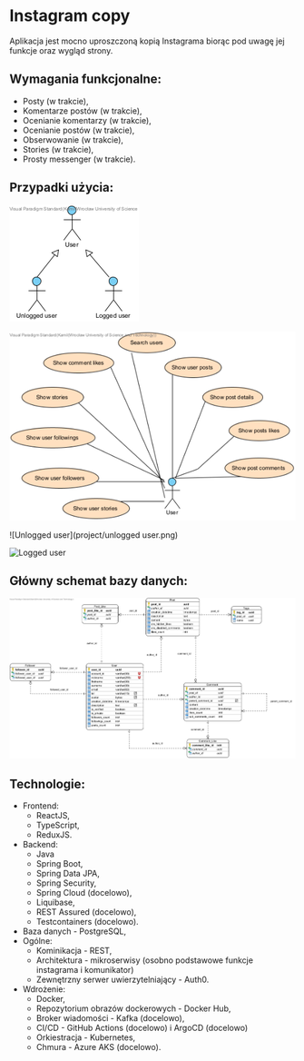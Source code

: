 # Instagram copy 
Aplikacja jest mocno uproszczoną kopią Instagrama biorąc pod uwagę jej funkcje oraz wygląd strony.       

## Wymagania funkcjonalne:
* Posty (w trakcie),
* Komentarze postów (w trakcie),
* Ocenianie komentarzy (w trakcie),
* Ocenianie postów (w trakcie),
* Obserwowanie (w trakcie),
* Stories (w trakcie),
* Prosty messenger (w trakcie).

## Przypadki użycia:
![Dziedziczenie aktorów](project/inheritance.png)

![Użytkownik](project/user.png)

![Unlogged user](project/unlogged user.png)

![Logged user](project/logged.png)

## Główny schemat bazy danych:
![Główny schemat bazy danych](project/instagram.png)

## Technologie:
* Frontend:
    * ReactJS,
    * TypeScript,
    * ReduxJS.
* Backend:
    * Java
    * Spring Boot,
    * Spring Data JPA,
    * Spring Security,
	* Spring Cloud (docelowo),
	* Liquibase,
	* REST Assured (docelowo),
	* Testcontainers (docelowo).
 * Baza danych - PostgreSQL,
 * Ogólne:
    * Kominikacja - REST,
	* Architektura - mikroserwisy (osobno podstawowe funkcje instagrama i komunikator)
    * Zewnętrzny serwer uwierzytelniający - Auth0.
 * Wdrożenie:
    * Docker,
    * Repozytorium obrazów dockerowych - Docker Hub,
	* Broker wiadomości - Kafka (docelowo),
	* CI/CD - GitHub Actions (docelowo) i ArgoCD (docelowo)
    * Orkiestracja - Kubernetes,
    * Chmura - Azure AKS (docelowo).
